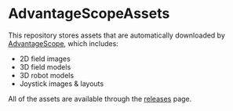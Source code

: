 # AdvantageScopeAssets

This repository stores assets that are automatically downloaded by [AdvantageScope](https://github.com/Mechanical-Advantage/AdvantageScope), which includes:
* 2D field images
* 3D field models
* 3D robot models
* Joystick images & layouts

All of the assets are available through the [releases](https://github.com/Mechanical-Advantage/AdvantageScopeAssets/releases) page.
